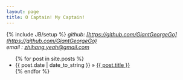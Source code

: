 ```yaml
---
layout: page
title: O Captain! My Captain! 
---
```

{% include JB/setup %}
<i>github: [https://github.com/GiantGeorgeGo](https://github.com/GiantGeorgeGo)</i>  
<i>email : zhihang.yeah@gmail.com</i>  

<ul class="posts">
  {% for post in site.posts %}
    <li><span>{{ post.date | date_to_string }}</span> &raquo; <a href="{{ BASE_PATH }}{{ post.url }}">{{ post.title }}</a></li>
  {% endfor %}
</ul>

